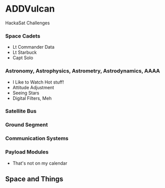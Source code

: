 # ADDVulcan
HackaSat Challenges 

### Space Cadets

- Lt Commander Data 
- Lt Starbuck 
- Capt Solo 

### Astronomy, Astrophysics, Astrometry, Astrodynamics, AAAA

- I Like to Watch Hot stuff! 
- Attitude Adjustment 
- Seeing Stars 
- Digital Filters, Meh

### Satellite Bus

### Ground Segment

### Communication Systems

### Payload Modules

- That's not on my calendar

## Space and Things
